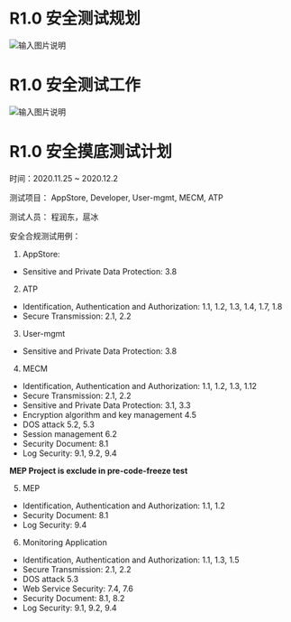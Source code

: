 # R1.0 安全测试规划

![输入图片说明](https://images.gitee.com/uploads/images/2020/0814/111024_641ff307_5645267.png "测试领域分类-v0.2.png")

# R1.0 安全测试工作

![输入图片说明](https://images.gitee.com/uploads/images/2020/0903/105153_5584ba84_5645267.png "安全测试流程.png")

# R1.0 安全摸底测试计划

时间：2020.11.25 ~ 2020.12.2

测试项目： AppStore, Developer, User-mgmt, MECM, ATP

测试人员：  程润东，扈冰

安全合规测试用例：
1. AppStore:
 - Sensitive and Private Data Protection: 3.8
 
2. ATP
 - Identification, Authentication and Authorization: 1.1, 1.2, 1.3, 1.4, 1.7, 1.8
 - Secure Transmission: 2.1, 2.2
 
3. User-mgmt
- Sensitive and Private Data Protection: 3.8

4. MECM 
 - Identification, Authentication and Authorization: 1.1, 1.2, 1.3, 1.12
 - Secure Transmission: 2.1, 2.2
 - Sensitive and Private Data Protection: 3.1, 3.3
 - Encryption algorithm and key management 4.5
 - DOS attack 5.2, 5.3
 - Session management 6.2
 - Security Document: 8.1
 - Log Security: 9.1, 9.2, 9.4

**MEP Project is exclude in pre-code-freeze test**

5. MEP
 - Identification, Authentication and Authorization: 1.1, 1.2
 - Security Document: 8.1
 - Log Security: 9.4

6. Monitoring Application
 - Identification, Authentication and Authorization: 1.1, 1.3, 1.5
 - Secure Transmission: 2.1, 2.2
 - DOS attack  5.3
 - Web Service Security: 7.4, 7.6
 - Security Document: 8.1, 8.2
 - Log Security: 9.1, 9.2, 9.4
